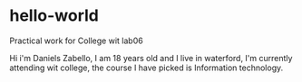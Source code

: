 # hello-world
Practical work for College wit lab06 


Hi i'm Daniels Zabello, I am 18 years old and I live in waterford, I'm currently attending wit college, the course I have picked is Information technology.
